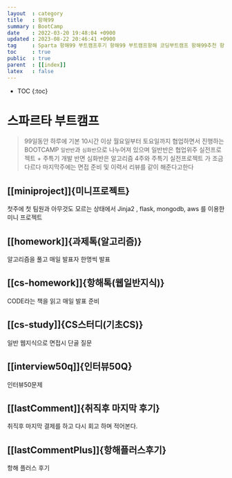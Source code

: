 ```yaml
---
layout  : category 
title   : 항해99 
summary : BootCamp 
date    : 2022-03-20 19:48:04 +0900
updated : 2023-08-22 20:46:41 +0900
tag     : Sparta 항해99 부트캠프후기 항해99 부트캠프항해 코딩부트캠프 항해99추천 항해99솔직후기 실전프로젝트  
toc     : true
public  : true
parent  : [[index]] 
latex   : false
---
```

* TOC
{:toc}


# 스파르타 부트캠프
> 99일동안 하루에 기본 10시간 이상 월요일부터 토요일까지 협업하면서 진행하는 BOOTCAMP
 `일반반`과 `심화반`으로 나누어져 있으며 일반반은 협업위주 실전프로젝트 + 주특기 개발 
 반면 심화반은 알고리즘 4주와 주특기 실전프로젝트 가 조금다르다 
 마지막주에는 면접 준비 및 이력서 리뷰를 같이 해준다고한다


## [[miniproject]]{미니프로젝트}
첫주에 첫 팀원과 아무것도 모르는 상태에서 Jinja2 , flask, mongodb, aws 를 이용한 미니 프로젝트

## [[homework]]{과제톡(알고리즘)}
알고리즘을 풀고 매일 발표자 한명씩 발표

## [[cs-homework]]{항해톡(웹일반지식)}
CODE라는 책을 읽고 매일 발표 준비

## [[cs-study]]{CS스터디(기초CS)}
일반 웹지식으로 면접시 단골 질문

## [[interview50q]]{인터뷰50Q}
인터뷰50문제 

## [[lastComment]]{취직후 마지막 후기} 
취직후 마지막 결제를 하고 다시 회고 하며 적어본다.

## [[lastCommentPlus]]{항해플러스후기}
항해 플러스 후기
